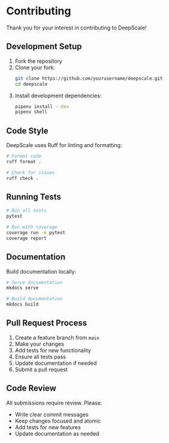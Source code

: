# Contributing

Thank you for your interest in contributing to DeepScale!

## Development Setup

1. Fork the repository
2. Clone your fork:
   ```bash
   git clone https://github.com/yourusername/deepscale.git
   cd deepscale
   ```
3. Install development dependencies:
   ```bash
   pipenv install --dev
   pipenv shell
   ```

## Code Style

DeepScale uses Ruff for linting and formatting:

```bash
# Format code
ruff format .

# Check for issues
ruff check .
```

## Running Tests

```bash
# Run all tests
pytest

# Run with coverage
coverage run -m pytest
coverage report
```

## Documentation

Build documentation locally:

```bash
# Serve documentation
mkdocs serve

# Build documentation
mkdocs build
```

## Pull Request Process

1. Create a feature branch from `main`
2. Make your changes
3. Add tests for new functionality
4. Ensure all tests pass
5. Update documentation if needed
6. Submit a pull request

## Code Review

All submissions require review. Please:

- Write clear commit messages
- Keep changes focused and atomic
- Add tests for new features
- Update documentation as needed